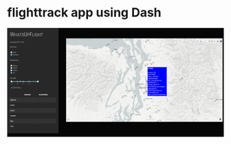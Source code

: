 # flighttrack app using Dash
![captured_image](https://github.com/siksdad/flighttrack/blob/master/flight_tracker.png)
